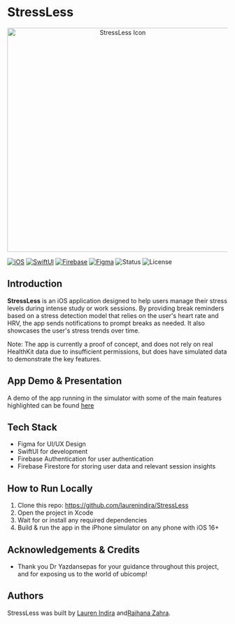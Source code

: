 # StressLess
<p align="center">
  <img width="512" alt="StressLess Icon" src="img/stressless_logo.png">
  
  [![iOS](https://img.shields.io/badge/iOS-000000?&logo=apple&logoColor=white)](#)
  [![SwiftUI](https://img.shields.io/badge/SwiftUI-524520?logo=swift)](https://developer.apple.com/xcode/swiftui/)
  [![Firebase](https://img.shields.io/badge/Firebase-039BE5?logo=Firebase&logoColor=white)](https://firebase.google.com/)
  [![Figma](https://img.shields.io/badge/Figma-F24E1E?logo=figma&logoColor=white)](https://www.figma.com/)
  ![Status](https://img.shields.io/badge/status-In%20Development-yellow)
  ![License](https://img.shields.io/badge/license-MIT-blue)
</p>

## Introduction
**StressLess** is an iOS application designed to help users manage their stress levels during intense study or work sessions. By providing break reminders based on a stress detection model that relies on the user's heart rate and HRV, the app sends notifications to prompt breaks as needed. It also showcases the user's stress trends over time. 

Note: The app is currently a proof of concept, and does not rely on real HealthKit data due to insufficient permissions, but does have simulated data to demonstrate the key features. 

## App Demo & Presentation 
A demo of the app running in the simulator with some of the main features highlighted can be found [here](https://www.canva.com/design/DAGnfpuVDyY/NJqm97sQsQqwYgypWb5CVg/watch?utm_content=DAGnfpuVDyY&utm_campaign=designshare&utm_medium=link2&utm_source=uniquelinks&utlId=h69146636bd)

## Tech Stack
- Figma for UI/UX Design
- SwiftUI for development
- Firebase Authentication for user authentication
- Firebase Firestore for storing user data and relevant session insights

## How to Run Locally
1. Clone this repo: https://github.com/laurenindira/StressLess
2. Open the project in Xcode
3. Wait for or install any required dependencies
4. Build & run the app in the iPhone simulator on any phone with iOS 16+

## Acknowledgements & Credits
- Thank you Dr Yazdansepas for your guidance throughout this project, and for exposing us to the world of ubicomp!

## Authors
StressLess was built by [Lauren Indira](https://github.com/laurenindira) and[Raihana Zahra](https://github.com/raihanaza).
